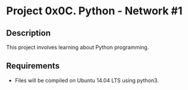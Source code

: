 # Project 0x0C. Python - Network #1

## Description
This project involves learning about Python programming.

## Requirements
* Files will be compiled on Ubuntu 14.04 LTS using python3.
